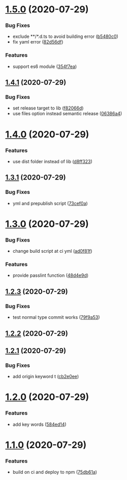 # [1.5.0](https://github.com/ShangWeiTsai/npmtest/compare/v1.4.1...v1.5.0) (2020-07-29)


### Bug Fixes

* exclude **/*.d.ts to avoid building error ([b5480c0](https://github.com/ShangWeiTsai/npmtest/commit/b5480c0ba24ebfd8ec95294bcb336b6a8ea6168f))
* fix yaml error ([82d56df](https://github.com/ShangWeiTsai/npmtest/commit/82d56dfb16b865586fae49486fd3f6707daf4eb1))


### Features

* support es6 module ([354f7ea](https://github.com/ShangWeiTsai/npmtest/commit/354f7eac142421cffa932193a96d5d7179d65750))

## [1.4.1](https://github.com/ShangWeiTsai/npmtest/compare/v1.4.0...v1.4.1) (2020-07-29)


### Bug Fixes

* set release target to lib ([f82066d](https://github.com/ShangWeiTsai/npmtest/commit/f82066dee0fe7c1266fa2f69c8bd7264f38c1877))
* use files option instead semantic release ([06386a4](https://github.com/ShangWeiTsai/npmtest/commit/06386a4c0a555740e71aa6c766494ce629d028e3))

# [1.4.0](https://github.com/ShangWeiTsai/npmtest/compare/v1.3.1...v1.4.0) (2020-07-29)


### Features

* use dist folder instead of lib ([d8ff323](https://github.com/ShangWeiTsai/npmtest/commit/d8ff3237e604c25742bbe6b8ea1edc566816ce0d))

## [1.3.1](https://github.com/ShangWeiTsai/npmtest/compare/v1.3.0...v1.3.1) (2020-07-29)


### Bug Fixes

* yml and prepublish script ([73cef0a](https://github.com/ShangWeiTsai/npmtest/commit/73cef0aeb894d0d7937c078619d867cd9585628f))

# [1.3.0](https://github.com/ShangWeiTsai/npmtest/compare/v1.2.3...v1.3.0) (2020-07-29)


### Bug Fixes

* change build script at ci yml ([ad0f81f](https://github.com/ShangWeiTsai/npmtest/commit/ad0f81fa7dbe13689836cf820bed494ab9ce6fbf))


### Features

* provide passlint function ([48d4e9d](https://github.com/ShangWeiTsai/npmtest/commit/48d4e9d7010847773d034478d288a792930d4a80))

## [1.2.3](https://github.com/ShangWeiTsai/npmtest/compare/v1.2.2...v1.2.3) (2020-07-29)


### Bug Fixes

* test normal type commit works ([79f9a53](https://github.com/ShangWeiTsai/npmtest/commit/79f9a53fba217b0fcd6f459476c9d889f6be579d))

## [1.2.2](https://github.com/ShangWeiTsai/npmtest/compare/v1.2.1...v1.2.2) (2020-07-29)

## [1.2.1](https://github.com/ShangWeiTsai/npmtest/compare/v1.2.0...v1.2.1) (2020-07-29)


### Bug Fixes

* add origin keyword t ([cb2e0ee](https://github.com/ShangWeiTsai/npmtest/commit/cb2e0eeb8252956c253951c03b0c60f062cda399))

# [1.2.0](https://github.com/ShangWeiTsai/npmtest/compare/v1.1.0...v1.2.0) (2020-07-29)


### Features

* add key words ([584ed14](https://github.com/ShangWeiTsai/npmtest/commit/584ed14814c7096ed0eceb7139a0ea60de66ff55))

# [1.1.0](https://github.com/ShangWeiTsai/npmtest/compare/v1.0.0...v1.1.0) (2020-07-29)


### Features

* build on ci and deploy to npm ([75db61a](https://github.com/ShangWeiTsai/npmtest/commit/75db61aab0be1dc962568a67566c9578c704f62e))
